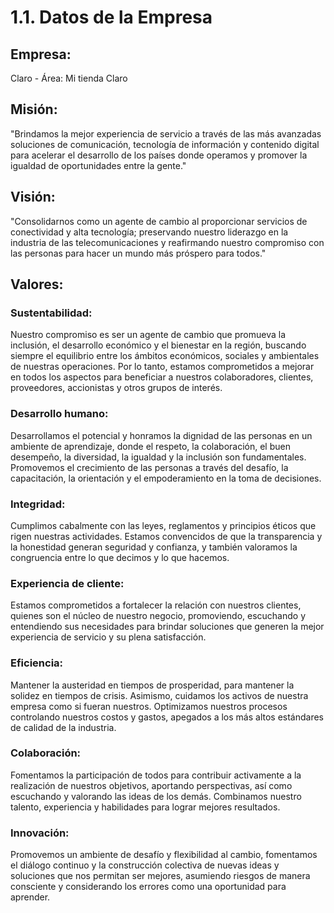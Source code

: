 # 1.1. Datos de la Empresa
## Empresa: 
Claro - Área: Mi tienda Claro

## Misión: 
"Brindamos la mejor experiencia de servicio a través de las más avanzadas soluciones de comunicación, tecnología de información y contenido digital para acelerar el desarrollo de los países donde operamos y promover la igualdad de oportunidades entre la gente."

## Visión: 
"Consolidarnos como un agente de cambio al proporcionar servicios de conectividad y alta tecnología; preservando nuestro liderazgo en la industria de las telecomunicaciones y reafirmando nuestro compromiso con las personas para hacer un mundo más próspero para todos."

## Valores:
### Sustentabilidad: 
Nuestro compromiso es ser un agente de cambio que promueva la inclusión, el desarrollo económico y el bienestar en la región, buscando siempre el equilibrio entre los ámbitos económicos, sociales y ambientales de nuestras operaciones. Por lo tanto, estamos comprometidos a mejorar en todos los aspectos para beneficiar a nuestros colaboradores, clientes, proveedores, accionistas y otros grupos de interés.
### Desarrollo humano: 
Desarrollamos el potencial y honramos la dignidad de las personas en un ambiente de aprendizaje, donde el respeto, la colaboración, el buen desempeño, la diversidad, la igualdad y la inclusión son fundamentales. Promovemos el crecimiento de las personas a través del desafío, la capacitación, la orientación y el empoderamiento en la toma de decisiones.
### Integridad: 
Cumplimos cabalmente con las leyes, reglamentos y principios éticos que rigen nuestras actividades. Estamos convencidos de que la transparencia y la honestidad generan seguridad y confianza, y también valoramos la congruencia entre lo que decimos y lo que hacemos.

### Experiencia de cliente: 
Estamos comprometidos a fortalecer la relación con nuestros clientes, quienes son el núcleo de nuestro negocio, promoviendo, escuchando y entendiendo sus necesidades para brindar soluciones que generen la mejor experiencia de servicio y su plena satisfacción.

### Eficiencia: 
Mantener la austeridad en tiempos de prosperidad, para mantener la solidez en tiempos de crisis. Asimismo, cuidamos los activos de nuestra empresa como si fueran nuestros. Optimizamos nuestros procesos controlando nuestros costos y gastos, apegados a los más altos estándares de calidad de la industria.

### Colaboración: 
Fomentamos la participación de todos para contribuir activamente a la realización de nuestros objetivos, aportando perspectivas, así como escuchando y valorando las ideas de los demás. Combinamos nuestro talento, experiencia y habilidades para lograr mejores resultados.

### Innovación: 
Promovemos un ambiente de desafío y flexibilidad al cambio, fomentamos el diálogo continuo y la construcción colectiva de nuevas ideas y soluciones que nos permitan ser mejores, asumiendo riesgos de manera consciente y considerando los errores como una oportunidad para aprender.


